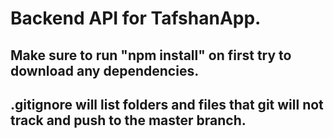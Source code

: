 # Backend API for TafshanApp.
## Make sure to run "npm install" on first try to download any dependencies.
## .gitignore will list folders and files that git will not track and push to the master branch.
